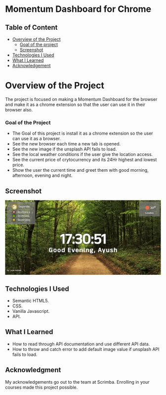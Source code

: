 # Momentum Dashboard for Chrome
## Table of Content

 * [Overview of the Project](#overview-of-the-project)
      * [Goal of the project](#goal-of-the-project)
      * [Screenshot](#screenshot)
 * [Technologies I Used](#technologies-i-used)
 * [What I Learned](#what-i-learned) 
 * [Acknowledgement](#acknowledgement)

# Overview of the Project
The project is focused on making a Momentum Dashboard for the browser and make it as a chrome extension so that the user can use it in their browser also.

### Goal of the Project
* The Goal of this project is install it as a chrome extension so the user can use it as a browser.
* See the new browser each time a new tab is opened.
* See the new image if the unsplash API fails to load.
* See the local weather conditions if the user give the location access.
* See the current price of crytocurrency and its 24Hr highest and lowest price.
* Show the user the current time and greet them with good morning, afternoon, evening and night.

## Screenshot

![](./Momentumdashboard.png)


## Technologies I Used
* Semantic HTML5.
* CSS.
* Vanilla Javascript.
* API.

## What I Learned
* How to read through API documentation and use different API data.
* How to throw and catch error to add default image value if unsplash API fails to load.

## Acknowledgment
   My acknowledgements go out to the team at Scrimba. Enrolling in your courses made this project possible.
